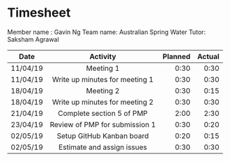 # Timesheet
Member name : Gavin Ng
Team name: Australian Spring Water
Tutor: Saksham Agrawal

| Date           |                Activity                |    Planned |     Actual |
|----------------|:--------------------------------------:|-----------:|-----------:|
|    11/04/19    |                Meeting 1               |    0:30    |    0:30    |
|    11/04/19    |    Write up minutes for   meeting 1    |    0:30    |    0:30    |
|    18/04/19    |                Meeting 2               |    0:30    |    0:15    |
|    18/04/19    |    Write up minutes for   meeting 2    |    0:30    |    0:30    |
|    21/04/19    |        Complete section 5 of PMP       |    2:00    |    2:30    |
|    23/04/19    |    Review of PMP for   submission 1    |    0:30    |    0:20    |
|    02/05/19    |        Setup GitHub Kanban board       |    0:20    |    0:15    |
|    02/05/19    |       Estimate and assign issues       |    0:30    |    0:30    |
